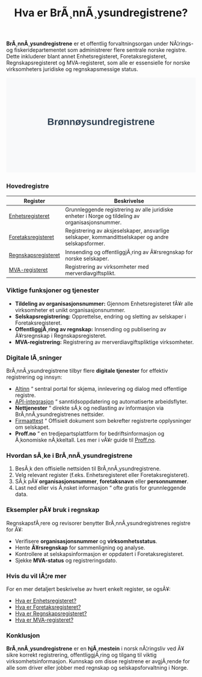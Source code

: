 ﻿---
title: "Hva er BrÃ¸nnÃ¸ysundregistrene?"
meta_title: "Hva er BrÃ¸nnÃ¸ysundregistrene?"
meta_description: '**BrÃ¸nnÃ¸ysundregistrene** er et offentlig forvaltningsorgan under NÃ¦rings- og fiskeridepartementet som administrerer flere sentrale norske registre. Dette in...'
slug: bronnoysundregistrene
type: blog
layout: pages/single
---

**BrÃ¸nnÃ¸ysundregistrene** er et offentlig forvaltningsorgan under NÃ¦rings- og fiskeridepartementet som administrerer flere sentrale norske registre. Dette inkluderer blant annet Enhetsregisteret, Foretaksregisteret, Regnskapsregisteret og MVA-registeret, som alle er essensielle for norske virksomheters juridiske og regnskapsmessige status.

![Illustrasjon av BrÃ¸nnÃ¸ysundregistrene](bronnoysundregistrene-image.svg)

### Hovedregistre

| **Register** | **Beskrivelse** |
|--------------|-----------------|
| [Enhetsregisteret](/blogs/regnskap/hva-er-enhetsregisteret "Hva er Enhetsregisteret?") | Grunnleggende registrering av alle juridiske enheter i Norge og tildeling av organisasjonsnummer. |
| [Foretaksregisteret](/blogs/regnskap/ansvarlig-selskap "Hva er Ansvarlig Selskap?") | Registrering av aksjeselskaper, ansvarlige selskaper, kommandittselskaper og andre selskapsformer. |
| [Regnskapsregisteret](/blogs/regnskap/hva-er-regnskapsregisteret "Hva er Regnskapsregisteret? Komplett Guide til Regnskapsregisteret i Norge") | Innsending og offentliggjÃ¸ring av Ã¥rsregnskap for norske selskaper. |
| [MVA-registeret](/blogs/regnskap/hva-er-mva-registeret "Hva er MVA-registeret?") | Registrering av virksomheter med merverdiavgiftsplikt. |

### Viktige funksjoner og tjenester

* **Tildeling av organisasjonsnummer:** Gjennom Enhetsregisteret fÃ¥r alle virksomheter et unikt organisasjonsnummer.
* **Selskapsregistrering:** Opprettelse, endring og sletting av selskaper i Foretaksregisteret.
* **OffentliggjÃ¸ring av regnskap:** Innsending og publisering av Ã¥rsregnskap i Regnskapsregisteret.
* **MVA-registrering:** Registrering av merverdiavgiftspliktige virksomheter.

### Digitale lÃ¸sninger

BrÃ¸nnÃ¸ysundregistrene tilbyr flere **digitale tjenester** for effektiv registrering og innsyn:

* [Altinn](/blogs/regnskap/hva-er-altinn "Hva er Altinn? En Guide til Offentlige Tjenester") “ sentral portal for skjema, innlevering og dialog med offentlige registre.
* [API-integrasjon](/blogs/regnskap/api-integrasjon-automatisering-regnskap "API-integrasjon og automatisering av regnskap") “ sanntidsoppdatering og automatiserte arbeidsflyter.
* **Nettjenester** “ direkte sÃ¸k og nedlasting av informasjon via BrÃ¸nnÃ¸ysundregistrenes nettsider.
* [Firmaattest](/blogs/regnskap/firmaattest "Firmaattest") “ Offisielt dokument som bekrefter registrerte opplysninger om selskapet.
* **Proff.no** “ en tredjepartsplattform for bedriftsinformasjon og Ã¸konomiske nÃ¸kkeltall. Les mer i vÃ¥r guide til [Proff.no](/blogs/regnskap/proff-no "Proff.no - Oversikt og Brukerveiledning").

### Hvordan sÃ¸ke i BrÃ¸nnÃ¸ysundregistrene

1. BesÃ¸k den offisielle nettsiden til BrÃ¸nnÃ¸ysundregistrene.
2. Velg relevant register (f.eks. Enhetsregisteret eller Foretaksregisteret).
3. SÃ¸k pÃ¥ **organisasjonsnummer**, **foretaksnavn** eller **personnummer**.
4. Last ned eller vis Ã¸nsket informasjon “ ofte gratis for grunnleggende data.

### Eksempler pÃ¥ bruk i regnskap

RegnskapsfÃ¸rere og revisorer benytter BrÃ¸nnÃ¸ysundregistrenes registre for Ã¥:

* Verifisere **organisasjonsnummer** og **virksomhetsstatus**.
* Hente **Ã¥rsregnskap** for sammenligning og analyse.
* Kontrollere at selskapsinformasjon er oppdatert i Foretaksregisteret.
* Sjekke **MVA-status** og registreringsdato.

### Hvis du vil lÃ¦re mer

For en mer detaljert beskrivelse av hvert enkelt register, se ogsÃ¥:

* [Hva er Enhetsregisteret?](/blogs/regnskap/hva-er-enhetsregisteret "Hva er Enhetsregisteret?")
* [Hva er Foretaksregisteret?](/blogs/regnskap/ansvarlig-selskap "Hva er Ansvarlig Selskap?")
* [Hva er Regnskapsregisteret?](/blogs/regnskap/hva-er-regnskap "Hva er Regnskap?")
* [Hva er MVA-registeret?](/blogs/regnskap/hva-er-mva-registeret "Hva er MVA-registeret?")

### Konklusjon

**BrÃ¸nnÃ¸ysundregistrene** er en **hjÃ¸rnestein** i norsk nÃ¦ringsliv ved Ã¥ sikre korrekt registrering, offentliggjÃ¸ring og tilgang til viktig virksomhetsinformasjon. Kunnskap om disse registrene er avgjÃ¸rende for alle som driver eller jobber med regnskap og selskapsforvaltning i Norge.







